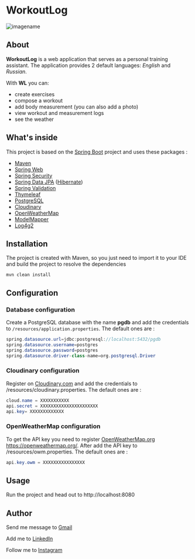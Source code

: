 # WorkoutLog
![imagename](https://res.cloudinary.com/edmonddantes/image/upload/v1612855390/app_gq5wwp.png)
## About
**WorkoutLog** is a web application that serves as a personal training assistant. The application provides 2 default languages: _English_ and _Russian_. 

With **WL** you can:
* create exercises
* compose a workout
* add body measurement (you can also add a photo)
* view workout and measurement logs
* see the weather
## What's inside
This project is based on the [Spring Boot](https://spring.io/projects/spring-boot "Spring Boot") project and uses these packages :
* [Maven](https://maven.apache.org/ "Maven")
* [Spring Web](https://spring.io/ "Spring Web")
* [Spring Security](https://spring.io/projects/spring-security "Spring Security")
* [Spring Data JPA](https://spring.io/projects/spring-data-jpa "Spring Data JPA") ([Hibernate](http://hibernate.org/ "Hibernate"))
* [Spring Validation](https://spring.io/ "Spring Validation")
* [Thymeleaf](https://www.thymeleaf.org/ "Thymeleaf")
* [PostgreSQL](https://www.postgresql.org/ "PostgreSQL")
* [Cloudinary](https://cloudinary.com/ "Cloudinary")
* [OpenWeatherMap](https://openweathermap.org/ "OpenWeatherMap")
* [ModelMapper](http://modelmapper.org/ "ModelMapper")
* [Log4g2](https://logging.apache.org/log4j/2.x/ "Log4g2")
## Installation
The project is created with Maven, so you just need to import it to your IDE and build the project to resolve the dependencies

```
mvn clean install
```

## Configuration
### Database configuration
Create a PostgreSQL database with the name **pgdb** and add the credentials to ```/resources/application.properties```.
The default ones are :


```Java
spring.datasource.url=jdbc:postgresql://localhost:5432/pgdb
spring.datasource.username=postgres
spring.datasource.password=postgres
spring.datasource.driver-class-name=org.postgresql.Driver
```

### Cloudinary configuration
Register on [Cloudinary.com](https://cloudinary.com/ "Cloudinary.com") and add the credentials to /resources/cloudinary.properties. The default ones are :

```Java
cloud.name = XXXXXXXXXXX
api.secret = XXXXXXXXXXXXXXXXXXXXXX
api.key= XXXXXXXXXXXXX
```

### OpenWeatherMap configuration
To get the API key you need to register [OpenWeatherMap.org](https://openweathermap.org/ "OpenWeatherMap.org") https://openweathermap.org/. After add the API key to /resources/owm.properties. The default ones are :

```Java
api.key.owm = XXXXXXXXXXXXXXXX
```

## Usage
Run the project and head out to http://localhost:8080

## Author
Send me message to [Gmail](mailto:taras.zadziarnouski@gmail.com "Gmail")

Add me to [LinkedIn](https://www.linkedin.com/in/taras-zadziarnouski-b6205a206/ "LinkedIn")

Follow me to [Instagram](https://t.me/taraszadziarnouski "Instagram")
